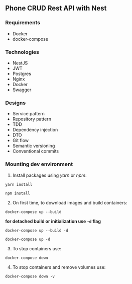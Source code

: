 ## Phone CRUD Rest API with Nest

### Requirements
- Docker
- docker-compose

### Technologies
- NestJS
- JWT
- Postgres
- Nginx
- Docker
- Swagger

### Designs
- Service pattern
- Repository pattern
- TDD
- Dependency injection
- DTO
- Git flow
- Semantic versioning
- Conventional commits

### Mounting dev environment
1. Install packages using _yarn_ or _npm_:
```shell
yarn install
```
```shell
npm install
```
2. On first time, to download images and build containers:
```shell
docker-compose up --build
```
**for detached build or initialization use `-d` flag**
```shell
docker-compose up --build -d
```
```shell
docker-compose up -d
```
3. To stop containers use:
```shell
docker-compose down
```
4. To stop containers and remove volumes use:
```shell
docker-compose down -v
```
